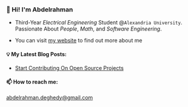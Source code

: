 ### 👋 Hi! I'm Abdelrahman


- Third-Year _Electrical Engineering_ Student @```Alexandria University```. Passionate About _People_, _Math_, and _Software Engineering_.

- You can visit [my website](https://abdelrahman-deghedy.vercel.app/) to find out more about me



#### 💡 My Latest Blog Posts:

- [Start Contributing On Open Source Projects](https://dev.to/abdelrahmandeghedy/start-contributing-on-open-source-projects-4gdd)


#### 📫 How to reach me: 

abdelrahman.deghedy@gmail.com
<!--
**AbdelrahmanDeghedy/AbdelrahmanDeghedy** is a ✨ _special_ ✨ repository because its `README.md` (this file) appears on your GitHub profile.
ath
